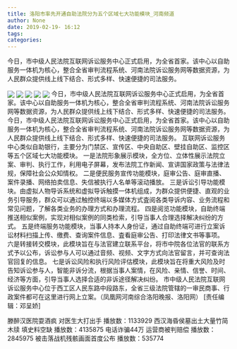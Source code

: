 ```yaml
---
title: 洛阳市率先开通自助法院分为五个区域七大功能模块_河南频道
author: None
date: 2019-02-19- 16:12
tags: 
categories: 
---
```

今日，市中级人民法院互联网诉讼服务中心正式启用，为全省首家。该中心以自助服务一体机为核心，整合全省审判流程系统、河南法院诉讼服务网等数据资源，为人民群众提供线上线下结合、形式多样、快速便捷的司法服务。
<!-- more -->
                
<img align="center" border="0" src="http://p1.ifengimg.com/fck/2019_08/8fe081223343715_w600_h450.jpg" />
                
<img align="center" border="0" src="http://p1.ifengimg.com/fck/2019_08/aaaeddca857486b_w600_h450.jpg" />
            
<img align="center" border="0" src="http://p1.ifengimg.com/fck/2019_08/0533c5f860aa934_w600_h450.jpg" />
<img align="center" border="0" src="http://p1.ifengimg.com/fck/2019_08/f480482fbbdb4a0_w600_h450.jpg" />
<img align="center" border="0" src="http://p2.ifengimg.com/a/2016/0810/204c433878d5cf9size1_w16_h16.png" />
今日，市中级人民法院互联网诉讼服务中心正式启用，为全省首家。该中心以自助服务一体机为核心，整合全省审判流程系统、河南法院诉讼服务网等数据资源，为人民群众提供线上线下结合、形式多样、快速便捷的司法服务。
今日，市中级人民法院互联网诉讼服务中心正式启用，为全省首家。该中心以自助服务一体机为核心，整合全省审判流程系统、河南法院诉讼服务网等数据资源，为人民群众提供线上线下结合、形式多样、快速便捷的司法服务。
互联网诉讼服务中心类似自助银行，主要分为门禁区、宣传区、中央自助区、壁挂自助区、监控区等五个区域七大功能模块。
一是法院形象展示模块，全方位、立体性展示法院立案、审判、执行工作，利用电子屏幕，发布法院工作新闻、宣讲国家政策与法律法规，保障社会公众知情权。
二是便民服务宣传功能模块，庭审公告、庭审直播、案件录播、网络拍卖信息、失信被执行人名单等滚动播放。
三是诉讼引导功能模块。由虚拟人物导诉系统和虚拟导诉触摸一体机组成，为群众提供便捷、直观的业务引导服务，群众可以通过触控终端以多媒体方式査阅各类导诉内容、业务流程和常见问题，了解各类业务的办理方式和办理流程。
四是阅览功能模块，自助终端推送相似案例，实现对相似案例的同类检索，引导当事人合理选择解决纠纷的方式。
五是终端服务功能模块，当事人持本人身份证，通过自助终端可进行立案诉讼材料扫描上传、缴费、查询案件信息、査看庭审公告、打印法律文书等事项。
六是转接转交模块，此模块旨在与法官建立联系平台，将市中院各位法官的联系方式予以公布，诉讼参与人可以通过音频、视频、文字方式向法官留言，并可查询法官回复的信息。
七是诉讼风险和执行风险评估模块，此模块旨在将重大风险及时告知诉讼参与人，智能非诉分流，根据当事人案情，在风险、亲情、信誉、时间、经济等方面，引导当事人选择合适的非诉途径解决纠纷。
市中级人民法院互联网诉讼服务中心位于西工区人民东路中段路东，全省三级法院管辖的一审民商事、行政案件都可在这里进行网上立案。（凤凰网河南综合洛阳晚报、洛阳网）
[责任编辑：邓呈娇]
            
滕醉汉医院耍酒疯 对医生大打出手
播放数：1133929
西汉海昏侯墓出土大量竹简木牍 填史料空缺
播放数：4135875
电话诈骗44万 运营商被判赔偿
播放数：2845975
被击落战机残骸画面首度公布
播放数：535774
